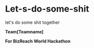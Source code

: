 # Let-s-do-some-shit
let's do some shit together

**Team[Teamname]**

**For BizReach World Hackathon**

